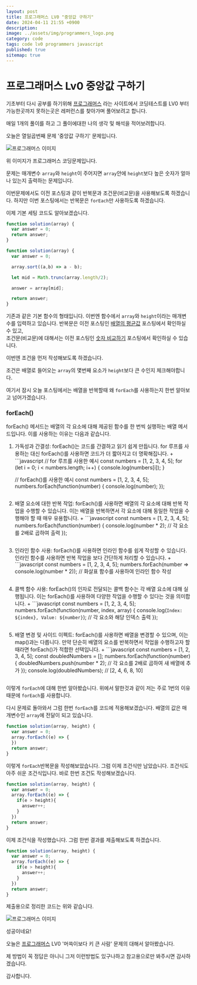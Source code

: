 ```yaml
---
layout: post
title: 프로그래머스 LV0 "중앙값 구하기"
date: 2024-04-11 21:55 +0900
description: 
image: ../assets/img/programmers_logo.png
category: code
tags: code lv0 programmers javascript
published: true
sitemap: true
---
```


# 프로그래머스 Lv0 중앙값 구하기

  기초부터 다시 공부를 하기위해 [프로그래머스](https://programmers.co.kr/) 라는 사이트에서
  코딩테스트를 LV0 부터 가능한곳까지 못하는곳은 레퍼런스를 찾아가며 풀어보려고 합니다.
  
  매일 1개의 풀이를 하고 그 풀이에대한 나의 생각 및 해석을 적어보려합니다.

  오늘은 열일곱번째 문제 '중앙값 구하기' 문제입니다.

  ![프로그래머스 이미지](../assets/img/중앙값구하기_01.png)

  위 이미지가 프로그래머스 코딩문제입니다.
  
  문제는 매개변수 `array`와 `height`이 주어지면 `array`안에 `height`보다 높은 숫자가 얼마나 있는지 출력하는 문제입니다.

  이번문제에서도 이전 포스팅과 같이 반복문과 조건문(비교문)을 사용해보도록 하겠습니다.
  하지만 이번 포스팅에서는 반복문은 `forEach`만 사용하도록 하겠습니다.

  이제 기본 세팅 코드도 알아보겠습니다.
  
```javascript
function solution(array) {
  var answer = 0;
  return answer;
}
``` 
```javascript
function solution(array) {
  var answer = 0;

  array.sort((a,b) => a - b);

  let mid = Math.trunc(array.length/2);

  answer = array[mid];

  return answer;
}
``` 
기존과 같은 기본 함수의 형태입니다. 이번엔 함수에서 `array`와 `height`이라는 매개변수를 입력하고 있습니다.
반복문은 이전 포스팅인 [배열의 평균값](https://spearboy.github.io/posts/programmers_8/#반복문이란) 포스팅에서 확인하실 수 있고,   
조건문(비교문)에 대해서는 이전 포스팅인 [숫자 비교하기](https://spearboy.github.io/posts/programmers_5/#비교문if문) 포스팅에서 확인하실 수 있습니다.   

이번엔 조건을 먼저 작성해보도록 하겠습니다.

조건은 배열로 들어오는 `array`의 몇번째 요소가 `height`보다 큰 수인지 체크해야합니다.

여기서 잠시 오늘 포스팅에서는 배열을 반복할때 왜 `forEach`를 사용하는지 한번 알아보고 넘어가겠습니다.

### forEach()
forEach() 메서드는 배열의 각 요소에 대해 제공된 함수를 한 번씩 실행하는 배열 메서드입니다. 이를 사용하는 이유는 다음과 같습니다.
  1. 가독성과 간결성: forEach()는 코드를 간결하고 읽기 쉽게 만듭니다. for 루프를 사용하는 대신 forEach()를 사용하면 코드가 더 짧아지고 더 명확해집니다.
    + ```javascript
      // for 루프를 사용한 예시
      const numbers = [1, 2, 3, 4, 5];
      for (let i = 0; i < numbers.length; i++) {
        console.log(numbers[i]);
      }

      // forEach()를 사용한 예시
      const numbers = [1, 2, 3, 4, 5];
      numbers.forEach(function(number) {
        console.log(number);
      });
      ```
  2. 배열 요소에 대한 반복 작업: forEach()를 사용하면 배열의 각 요소에 대해 반복 작업을 수행할 수 있습니다. 이는 배열을 반복하면서 각 요소에 대해 동일한 작업을 수행해야 할 때 매우 유용합니다.
    + ```javascript
      const numbers = [1, 2, 3, 4, 5];
      numbers.forEach(function(number) {
        console.log(number * 2); // 각 요소를 2배로 곱하여 출력
      });
      ```
  3. 인라인 함수 사용: forEach()를 사용하면 인라인 함수를 쉽게 작성할 수 있습니다. 인라인 함수를 사용하면 반복 작업을 보다 간단하게 처리할 수 있습니다.
    + ```javascript
      const numbers = [1, 2, 3, 4, 5];
      numbers.forEach(number => console.log(number * 2)); // 화살표 함수를 사용하여 인라인 함수 작성
      ```
  4. 콜백 함수 사용: forEach()의 인자로 전달되는 콜백 함수는 각 배열 요소에 대해 실행됩니다. 이는 forEach()를 사용하여 다양한 작업을 수행할 수 있다는 것을 의미합니다.
    + ```javascript
      const numbers = [1, 2, 3, 4, 5];
      numbers.forEach(function(number, index, array) {
        console.log(`Index: ${index}, Value: ${number}`); // 각 요소와 해당 인덱스 출력
      });
      ```
  5. 배열 변경 및 사이드 이펙트: forEach()를 사용하면 배열을 변경할 수 있으며, 이는 map()과는 다릅니다. 만약 단순히 배열의 요소를 반복하면서 작업을 수행하고자 할 때라면 forEach()가 적합한 선택입니다.
    + ```javascript
      const numbers = [1, 2, 3, 4, 5];
      const doubledNumbers = [];
      numbers.forEach(function(number) {
        doubledNumbers.push(number * 2); // 각 요소를 2배로 곱하여 새 배열에 추가
      });
      console.log(doubledNumbers); // [2, 4, 6, 8, 10]
      ```

이렇게 `forEach`에 대해 한번 알아봤습니다. 위에서 말한것과 같이 저는 주로 1번의 이유때문에 `forEach`를 사용합니다.

다시 문제로 돌아와서 그럼 한번 `forEach`를 코드에 적용해보겠습니다. 배열의 값은 매개변수인 `array`에 전달이 되고 있습니다.
```javascript
function solution(array, height) {
  var answer = 0;
  array.forEach((e) => {
  })
  return answer;
}
``` 
이렇게 `forEach`반복문을 작성해보았습니다. 그럼 이제 조건식만 남았습니다. 조건식도 아주 쉬운 조건식입니다. 바로 한번 조건도 작성해보겠습니다.
```javascript
function solution(array, height) {
  var answer = 0;
  array.forEach((e) => {
    if(e > height){
      answer++;
    }
  })
  return answer;
}
``` 
이제 조건식을 작성했습니다. 그럼 한번 결과를 제출해보도록 하겠습니다.

```javascript
function solution(array, height) {
  var answer = 0;
  array.forEach((e) => {
    if(e > height){
      answer++;
    }
  })
  return answer;
}
``` 
제출용으로 정리한 코드는 위와 같습니다.

![프로그래머스 이미지](../assets/img/머슥이_02.png)

성공이네요!

오늘은 [프로그래머스](https://programmers.co.kr/) LV0 '머쓱이보다 키 큰 사람' 문제의 대해서 알아봤습니다.

제 방법이 꼭 정답은 아니니 그저 이런방법도 있구나하고 참고용으로만 봐주시면 감사하겠습니다.

감사합니다.